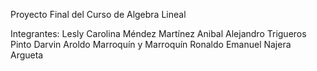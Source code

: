 Proyecto Final del Curso de Algebra Lineal 

Integrantes: 
Lesly Carolina Méndez Martínez 
Anibal Alejandro Trigueros Pinto
Darvin Aroldo Marroquín y Marroquín 
Ronaldo Emanuel Najera Argueta 
